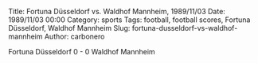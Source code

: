 Title: Fortuna Düsseldorf vs. Waldhof Mannheim, 1989/11/03
Date: 1989/11/03 00:00
Category: sports
Tags: football, football scores, Fortuna Düsseldorf, Waldhof Mannheim
Slug: fortuna-dusseldorf-vs-waldhof-mannheim
Author: carbonero


Fortuna Düsseldorf 0 - 0 Waldhof Mannheim
